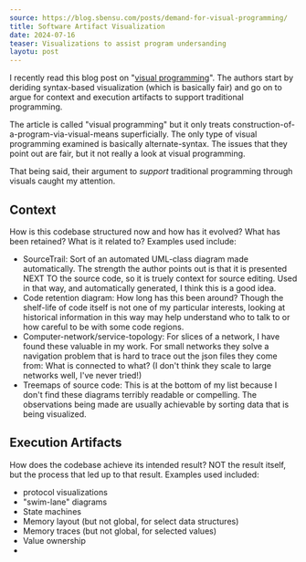 ```yaml
---
source: https://blog.sbensu.com/posts/demand-for-visual-programming/
title: Software Artifact Visualization
date: 2024-07-16
teaser: Visualizations to assist program undersanding
layotu: post
---
```

I recently read this blog post on "[visual programming](https://blog.sbensu.com/posts/demand-for-visual-programming/)".  The authors start by deriding syntax-based visualization (which is basically fair) and go on to argue for context and execution artifacts to support traditional programming.  

The article is called "visual programming" but it only treats construction-of-a-program-via-visual-means superficially.  The only type of visual programming examined is basically alternate-syntax.  The issues that they point out are fair, but it not really a look at visual programming.  

That being said, their argument to *support* traditional programming through visuals caught my attention.
## Context
How is this codebase structured now and how has it evolved?  What has been retained?  What is it related to?  Examples used include:
- SourceTrail: Sort of an automated UML-class diagram made automatically.  The strength the author points out is that it is presented NEXT TO the source code, so it is truely context for source editing.  Used in that way, and automatically generated, I think this is a good idea.
- Code retention diagram: How long has this been around?  Though the shelf-life of code itself is not one of my particular interests, looking at historical information in this way may help understand who to talk to or how careful to be with some code regions. 
- Computer-network/service-topology: For slices of a network, I have found these valuable in my work.  For small networks they solve a navigation problem that is hard to trace out the json files they come from: What is connected to what? (I don't think they scale to large networks well, I've never tried!)
- Treemaps of source code:  This is at the bottom of my list because I don't find these diagrams terribly readable or compelling.  The observations being made are usually achievable by sorting data that is being visualized.  

## Execution Artifacts

How does the codebase achieve its intended result?  NOT the result itself, but the process that led up to that result. Examples used included: 
- protocol visualizations
- "swim-lane" diagrams
- State machines
- Memory layout (but not global, for select data structures)
- Memory traces (but not global, for selected values)
- Value ownership
- 
